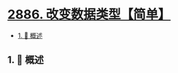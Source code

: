 # [2886. 改变数据类型【简单】](https://github.com/Tdahuyou/TNotes.leetcode/tree/main/notes/2886.%20%E6%94%B9%E5%8F%98%E6%95%B0%E6%8D%AE%E7%B1%BB%E5%9E%8B%E3%80%90%E7%AE%80%E5%8D%95%E3%80%91)

<!-- region:toc -->

- [1. 📝 概述](#1--概述)

<!-- endregion:toc -->

## 1. 📝 概述
